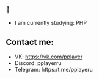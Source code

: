 ### 👋
+ I am currently studying: PHP

## Contact me:

+ VK: https://vk.com/pplayer
+ Discord: pplayerru
+ Telegram: https:/t.me/pplayeru
